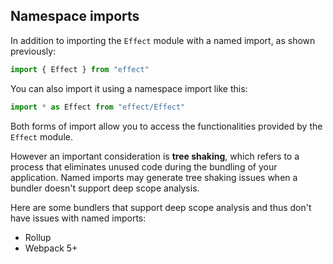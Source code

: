 ## Namespace imports

In addition to importing the `Effect` module with a named import, as shown previously:

```ts showLineNumbers=false
import { Effect } from "effect"
```

You can also import it using a namespace import like this:

```ts showLineNumbers=false
import * as Effect from "effect/Effect"
```

Both forms of import allow you to access the functionalities provided by the `Effect` module.

However an important consideration is **tree shaking**, which refers to a process that eliminates unused code during the bundling of your application.
Named imports may generate tree shaking issues when a bundler doesn't support deep scope analysis.

Here are some bundlers that support deep scope analysis and thus don't have issues with named imports:

- Rollup
- Webpack 5+
